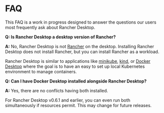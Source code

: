 # FAQ

This FAQ is a work in progress designed to answer the questions our users most frequently ask about Rancher Desktop.

**Q: Is Rancher Desktop a desktop version of Rancher?**

**A:** No, Rancher Desktop is not [Rancher] on the desktop. Installing Rancher Desktop does not install Rancher, but you can install Rancher as a workload.

Rancher Desktop is similar to applications like [minikube], [kind], or [Docker Desktop] where the goal is to have an easy to set up local Kubernetes environment to manage containers.

[Rancher]:
https://rancher.com/

[minikube]:
https://minikube.sigs.k8s.io/docs/

[kind]:
https://kind.sigs.k8s.io/docs/user/quick-start/

[Docker Desktop]:
https://docs.docker.com/desktop/

**Q: Can I have Docker Desktop installed alongside Rancher Desktop?**

**A:** Yes, there are no conflicts having both installed.

For Rancher Desktop v0.6.1 and earlier, you can even run both simultaneously if resources permit. This may change for future releases.

